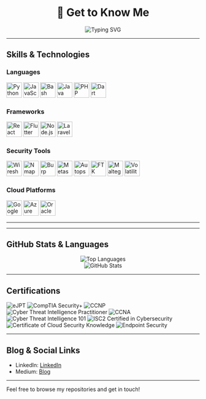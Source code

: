 <h1 align="center">👋 Get to Know Me</h1>

<p align="center">
  <img src="https://readme-typing-svg.herokuapp.com?font=Fira+Code&size=22&pause=1000&color=F70000&center=true&vCenter=true&width=800&height=60&lines=Offensive+Security+%7C+Red+Teamer+in+Training;Computer+Technology+%7C+Developer+%26+Creative+Tech+Designer;Breaking+things+ethically;Learning+by+doing%2C+evolving+and+securing+the+future;Catch+me+in+the+lab" alt="Typing SVG" />
</p>

---

## Skills & Technologies

### Languages
<img src="https://cdn.jsdelivr.net/gh/devicons/devicon/icons/python/python-original.svg" width="40" alt="Python"/>
<img src="https://cdn.jsdelivr.net/gh/devicons/devicon/icons/javascript/javascript-original.svg" width="40" alt="JavaScript"/>
<img src="https://cdn.jsdelivr.net/gh/devicons/devicon/icons/bash/bash-original.svg" width="40" alt="Bash"/>
<img src="https://cdn.jsdelivr.net/gh/devicons/devicon/icons/java/java-original.svg" width="40" alt="Java"/>
<img src="https://cdn.jsdelivr.net/gh/devicons/devicon/icons/php/php-original.svg" width="40" alt="PHP"/>
<img src="https://cdn.jsdelivr.net/gh/devicons/devicon/icons/dart/dart-original.svg" width="40" alt="Dart"/>

### Frameworks
<img src="https://cdn.jsdelivr.net/gh/devicons/devicon/icons/react/react-original.svg" width="40" alt="React"/>
<img src="https://cdn.jsdelivr.net/gh/devicons/devicon/icons/flutter/flutter-original.svg" width="40" alt="Flutter"/>
<img src="https://cdn.jsdelivr.net/gh/devicons/devicon/icons/nodejs/nodejs-original.svg" width="40" alt="Node.js"/>
<img src="https://cdn.jsdelivr.net/gh/devicons/devicon/icons/laravel/laravel-plain.svg" width="40" alt="Laravel"/>

### Security Tools
<img src="https://img.icons8.com/color/48/000000/wireshark.png" width="40" alt="Wireshark"/>
<img src="https://img.icons8.com/external-flatart-icons-flat-flatarticons/64/000000/external-nmap-cyber-security-flatart-icons-flat-flatarticons.png" width="40" alt="Nmap"/>
<img src="https://img.icons8.com/external-tal-revivo-color-tal-revivo/48/000000/burp-suite.png" width="40" alt="Burp Suite"/>
<img src="https://img.icons8.com/color/48/000000/metasploit.png" width="40" alt="Metasploit"/>
<img src="https://img.icons8.com/ios/50/000000/forensics.png" width="40" alt="Autopsy"/>
<img src="https://img.icons8.com/ios/50/000000/database.png" width="40" alt="FTK Imager"/>
<img src="https://img.icons8.com/ios/50/000000/graph.png" width="40" alt="Maltego"/>
<img src="https://img.icons8.com/external-kiranshastry-lineal-color-kiranshastry/64/000000/memory.png" width="40" alt="Volatility"/>

### Cloud Platforms
<img src="https://cdn.jsdelivr.net/gh/devicons/devicon/icons/googlecloud/googlecloud-original.svg" width="40" alt="Google Cloud"/>
<img src="https://cdn.jsdelivr.net/gh/devicons/devicon/icons/azure/azure-original.svg" width="40" alt="Azure"/>
<img src="https://img.icons8.com/color/48/000000/oracle-logo.png" width="40" alt="Oracle Cloud"/>

---

---

## GitHub Stats & Languages

<p align="center">
  <img src="https://github-readme-stats.vercel.app/api/top-langs/?username=RachaelKivuti&layout=compact&theme=radical" alt="Top Languages" />
  <br>
  <img src="https://github-readme-stats.vercel.app/api?username=RachaelKivuti&show_icons=true&theme=radical&count_private=true" alt="GitHub Stats" />
</p>

---

## Certifications

![eJPT](https://img.shields.io/badge/eJPT-%23000000.svg?style=flat-square&logo=eLearnSecurity&logoColor=white)
![CompTIA Security+](https://img.shields.io/badge/CompTIA_Security%2B-%23032D64.svg?style=flat-square&logo=compTIA&logoColor=white)
![CCNP](https://img.shields.io/badge/CCNP-%23007C92.svg?style=flat-square&logo=cisco&logoColor=white)
![Cyber Threat Intelligence Practitioner](https://img.shields.io/badge/Cyber_Threat_Intelligence_Practitioner-%23F7E03C.svg?style=flat-square&logo=arcX&logoColor=black)
![CCNA](https://img.shields.io/badge/CCNA-%230080C3.svg?style=flat-square&logo=cisco&logoColor=white)
![Cyber Threat Intelligence 101](https://img.shields.io/badge/Cyber_Threat_Intelligence_101-%23909E8E.svg?style=flat-square&logo=arcX&logoColor=white)
![ISC2 Certified in Cybersecurity](https://img.shields.io/badge/ISC2_Certified_in_Cybersecurity-%23603178.svg?style=flat-square&logo=isc2&logoColor=white)
![Certificate of Cloud Security Knowledge](https://img.shields.io/badge/Cloud_Security_Knowledge-%23A4C8A5.svg?style=flat-square&logo=cloudsecurityalliance&logoColor=white)
![Endpoint Security](https://img.shields.io/badge/Endpoint_Security-%2379B7D6.svg?style=flat-square&logo=cisco&logoColor=white)

---

## Blog & Social Links
- LinkedIn: [LinkedIn](https://www.linkedin.com/in/rachael-kivuti-575056226/)
- Medium: [Blog](https://medium.com/@kivutingatha)

---

Feel free to browse my repositories and get in touch!
